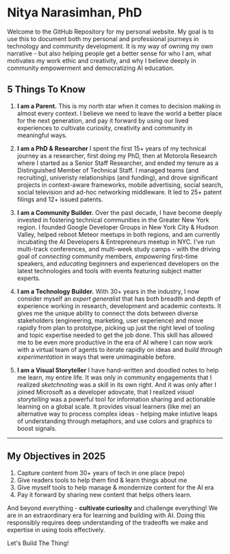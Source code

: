 # Nitya Narasimhan, PhD

Welcome to the GitHub Repository for my personal website. My goal is to use this to document both my personal and professional journeys in technology and community development. It is my way of owning my own narrative - but also helping people get a better sense for who I am, what motivates my work ethic and creativity, and why I believe deeply in community empowerment and democratizing AI education.


## 5 Things To Know

1. **I am a Parent.** This is my north star when it comes to decision making in almost every context. I believe we need to leave the world a better place for the next generation, and pay it forward by using our lived experiences to cultivate curiosity, creativity and community in meaningful ways.

1. **I am a PhD & Researcher** I spent the first 15+ years of my technical journey as a researcher, first doing my PhD, then at Motorola Research where I started as a Senior Staff Researcher, and ended my tenure as a Distinguished Member of Technical Staff. I managed teams (and recruiting), univeristy relationships (and funding), and drove significant projects in context-aware frameworks, mobile advertising, social search, social television and ad-hoc networking middleware. It led to 25+ patent filings and 12+ issued patents.

1. **I am a Community Builder.** Over the past decade, I have become deeply invested in fostering technical communities in the Greater New York region. I founded Google Developer Groups in New York City & Hudson Valley, helped reboot Meteor meetups in both regions, and am currently incubating the AI Developers & Entrepreneurs meetup in NYC. I've run multi-track conferences, and multi-week study camps - with the driving goal of _connecting_ community members, _empowering_ first-time speakers, and _educating_ beginners and experienced developers on the latest technologies and tools with events featuring subject matter experts.

1. **I am a Technology Builder.** With 30+ years in the industry, I now consider myself an _expert generalist_ that has both breadth and depth of experience working in research, development and academic contexts. It gives me the unique ability to connect the dots between diverse stakeholders (engineering, marketing, user experience) and move rapidly from plan to prototype, picking up just the right level of tooling and topic expertise needed to get the job done. This skill has allowed me to be even more productive in the era of AI where I can now work with a virtual team of agents to iterate rapidly on ideas and _build through experimentation_ in ways that were unimaginable before.

1. **I am a Visual Storyteller** I have hand-written and doodled notes to help me learn, my entire life. It was only in community engagements that I realized _sketchnoting_ was a skill in its own right. And it was only after I joined Microsoft as a developer adovcate, that I realized _visual storytelling_ was a powerful tool for information sharing and actionable learning on a global scale. It provides visual learners (like me) an alternative way to process complex ideas - helping make intutive leaps of understanding through metaphors, and use colors and graphics to boost signals.

---

## My Objectives in 2025

1. Capture content from 30+ years of tech in one place (repo)
1. Give readers tools to help them find & learn things about me
1. Give myself tools to help manage & mondernize content for the AI era
1. Pay it forward by sharing new content that helps others learn.

And beyond everything - **cultivate curiosity** and challenge everything! We are in an extraordinary era for learning and building with AI. Doing this responsibly requires deep understanding of the tradeoffs we make and expertise in using tools effectively.

Let's Build The Thing!